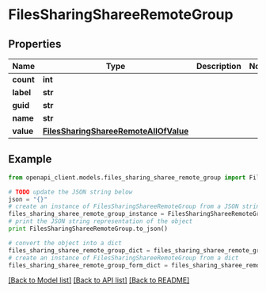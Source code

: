 # FilesSharingShareeRemoteGroup


## Properties
Name | Type | Description | Notes
------------ | ------------- | ------------- | -------------
**count** | **int** |  | 
**label** | **str** |  | 
**guid** | **str** |  | 
**name** | **str** |  | 
**value** | [**FilesSharingShareeRemoteAllOfValue**](FilesSharingShareeRemoteAllOfValue.md) |  | 

## Example

```python
from openapi_client.models.files_sharing_sharee_remote_group import FilesSharingShareeRemoteGroup

# TODO update the JSON string below
json = "{}"
# create an instance of FilesSharingShareeRemoteGroup from a JSON string
files_sharing_sharee_remote_group_instance = FilesSharingShareeRemoteGroup.from_json(json)
# print the JSON string representation of the object
print FilesSharingShareeRemoteGroup.to_json()

# convert the object into a dict
files_sharing_sharee_remote_group_dict = files_sharing_sharee_remote_group_instance.to_dict()
# create an instance of FilesSharingShareeRemoteGroup from a dict
files_sharing_sharee_remote_group_form_dict = files_sharing_sharee_remote_group.from_dict(files_sharing_sharee_remote_group_dict)
```
[[Back to Model list]](../README.md#documentation-for-models) [[Back to API list]](../README.md#documentation-for-api-endpoints) [[Back to README]](../README.md)


